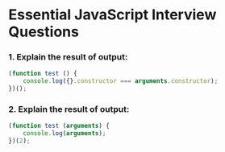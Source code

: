 # Essential JavaScript Interview Questions

### 1. Explain the result of output:

```javascript
(function test () {
	console.log({}.constructor === arguments.constructor);
})();
```

### 2. Explain the result of output:

```javascript
(function test (arguments) {
	console.log(arguments);
})(2);
```
